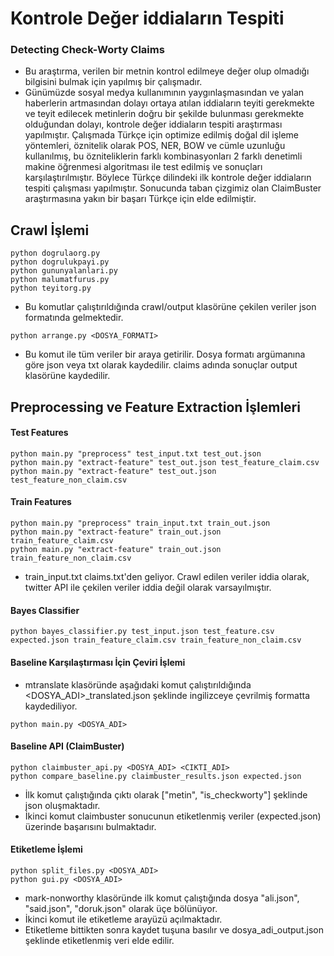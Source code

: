 # Kontrole Değer iddiaların Tespiti
### Detecting Check-Worty Claims
- Bu araştırma, verilen bir metnin kontrol edilmeye değer olup olmadığı bilgisini bulmak için yapılmış bir çalışmadır. 
- Günümüzde sosyal medya kullanımının yaygınlaşmasından ve yalan haberlerin artmasından dolayı ortaya atılan iddiaların teyiti gerekmekte ve teyit edilecek metinlerin doğru bir şekilde bulunması gerekmekte olduğundan dolayı, kontrole değer iddiaların tespiti araştırması yapılmıştır. Çalışmada Türkçe için optimize edilmiş doğal dil işleme yöntemleri, öznitelik olarak POS, NER, BOW ve cümle uzunluğu kullanılmış, bu özniteliklerin farklı kombinasyonları 2 farklı denetimli makine öğrenmesi algoritması ile test edilmiş ve sonuçları karşılaştırılmıştır. Böylece Türkçe dilindeki ilk kontrole değer iddiaların tespiti çalışması yapılmıştır. Sonucunda taban çizgimiz olan ClaimBuster araştırmasına yakın bir başarı Türkçe için elde edilmiştir.


## Crawl İşlemi
```
python dogrulaorg.py  
python dogrulukpayi.py  
python gununyalanlari.py  
python malumatfurus.py  
python teyitorg.py
```
- Bu komutlar çalıştırıldığında crawl/output klasörüne çekilen veriler json formatında gelmektedir.
```
python arrange.py <DOSYA_FORMATI>  
```
- Bu komut ile tüm veriler bir araya getirilir. Dosya formatı argümanına göre json veya txt olarak kaydedilir. claims adında sonuçlar output klasörüne kaydedilir.


## Preprocessing ve Feature Extraction İşlemleri
#### Test Features
```
python main.py "preprocess" test_input.txt test_out.json 						  
python main.py "extract-feature" test_out.json test_feature_claim.csv  
python main.py "extract-feature" test_out.json test_feature_non_claim.csv  
```

#### Train Features
```
python main.py "preprocess" train_input.txt train_out.json 						
python main.py "extract-feature" train_out.json train_feature_claim.csv  
python main.py "extract-feature" train_out.json train_feature_non_claim.csv  
```
- train_input.txt claims.txt'den geliyor. Crawl edilen veriler iddia olarak, twitter API ile çekilen veriler iddia değil olarak varsayılmıştır.

#### Bayes Classifier
```
python bayes_classifier.py test_input.json test_feature.csv expected.json train_feature_claim.csv train_feature_non_claim.csv  
```

#### Baseline Karşılaştırması İçin Çeviri İşlemi
- mtranslate klasöründe aşağıdaki komut çalıştırıldığında <DOSYA_ADI>_translated.json şeklinde ingilizceye çevrilmiş formatta kaydediliyor. 
```
python main.py <DOSYA_ADI>
```

#### Baseline API (ClaimBuster)
```
python claimbuster_api.py <DOSYA_ADI> <CIKTI_ADI>  
python compare_baseline.py claimbuster_results.json expected.json
```
- İlk komut çalıştığında çıktı olarak \["metin", "is_checkworty"\] şeklinde json oluşmaktadır.
- İkinci komut claimbuster sonucunun etiketlenmiş veriler (expected.json) üzerinde başarısını bulmaktadır.


#### Etiketleme İşlemi
```
python split_files.py <DOSYA_ADI>  
python gui.py <DOSYA_ADI> 
```
- mark-nonworthy klasöründe ilk komut çalıştığında dosya "ali.json", "said.json", "doruk.json" olarak üçe bölünüyor.
- İkinci komut ile etiketleme arayüzü açılmaktadır.
- Etiketleme bittikten sonra kaydet tuşuna basılır ve dosya_adi_output.json şeklinde etiketlenmiş veri elde edilir.
